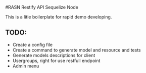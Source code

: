 #RASN
Restify API Sequelize Node

This is a litle boilerplate for rapid demo developing.

## TODO:
* Create a config file
* Create a command to generate model and resource and tests
* Generate models descriptions for client
* Usergroups, right for use restfull endpoint
* Admin menu
